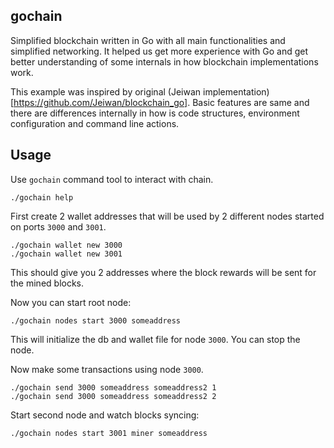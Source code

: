 gochain
-------

Simplified blockchain written in Go with all main functionalities and simplified networking. It helped us get more experience with Go and get better understanding of some internals in how blockchain implementations work.

This example was inspired by original (Jeiwan implementation)[https://github.com/Jeiwan/blockchain_go]. Basic features are same and there are differences internally in how is code structures, environment configuration and command line actions.

## Usage

Use `gochain` command tool to interact with chain.
```
./gochain help
```

First create 2 wallet addresses that will be used by 2 different nodes started on ports `3000` and `3001`.
```
./gochain wallet new 3000
./gochain wallet new 3001
```
This should give you 2 addresses where the block rewards will be sent for the mined blocks.

Now you can start root node:
```
./gochain nodes start 3000 someaddress
```
This will initialize the db and wallet file for node `3000`. You can stop the node.

Now make some transactions using node `3000`.
```
./gochain send 3000 someaddress someaddress2 1
./gochain send 3000 someaddress someaddress2 2
```

Start second node and watch blocks syncing:
```
./gochain nodes start 3001 miner someaddress
```
